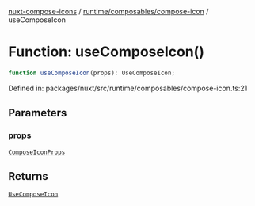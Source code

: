 [nuxt-compose-icons](../../../../modules.md) / [runtime/composables/compose-icon](../index.md) / useComposeIcon

# Function: useComposeIcon()

```ts
function useComposeIcon(props): UseComposeIcon;
```

Defined in: packages/nuxt/src/runtime/composables/compose-icon.ts:21

## Parameters

### props

[`ComposeIconProps`](../../../types/compose-icons-props/interfaces/ComposeIconProps.md)

## Returns

[`UseComposeIcon`](../interfaces/UseComposeIcon.md)
